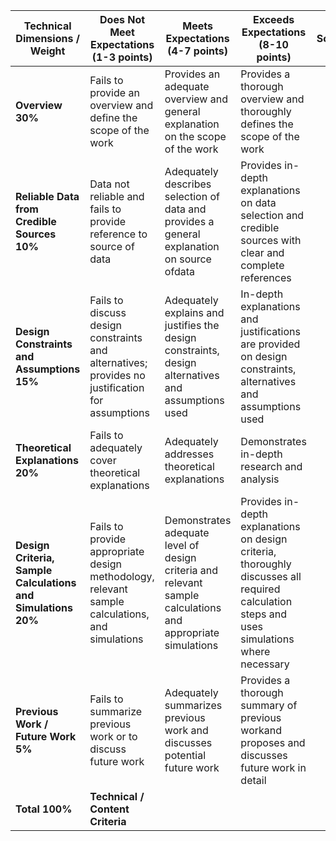| Technical Dimensions / Weight                            | Does Not Meet Expectations (1-3 points)                                                         | Meets Expectations (4-7 points)                                                                             | Exceeds Expectations (8-10 points)                                                                                                          | Score |
|----------------------------------------------------------|-------------------------------------------------------------------------------------------------|-------------------------------------------------------------------------------------------------------------|---------------------------------------------------------------------------------------------------------------------------------------------|-------|
| **Overview 30%**                                             | Fails to provide an overview and define the scope of the work                                   | Provides an adequate overview and general explanation on the scope of the work                              | Provides a thorough overview and thoroughly defines the scope of the work                                                                   |       |
| **Reliable Data from Credible Sources 10%**                  | Data not reliable and fails to provide reference to source of data                              | Adequately describes selection of data and provides a general explanation on source ofdata                  | Provides in-depth explanations on data selection and credible sources with clear and complete references                                    |       |
| **Design Constraints and Assumptions 15%**                   | Fails to discuss design constraints and alternatives; provides no justification for assumptions | Adequately explains and justifies the design constraints, design alternatives and assumptions used          | In-depth explanations and justifications are provided on design constraints, alternatives and assumptions used                              |       |
| **Theoretical Explanations 20%**                             | Fails to adequately cover theoretical explanations                                              | Adequately addresses theoretical explanations                                                               | Demonstrates in-depth research and analysis                                                                                                 |       |
| **Design Criteria, Sample Calculations and Simulations 20%** | Fails to provide appropriate design methodology, relevant sample calculations, and simulations  | Demonstrates adequate level of design criteria and relevant sample calculations and appropriate simulations | Provides in-depth explanations on design criteria, thoroughly discusses all required calculation steps and uses simulations where necessary |       |
| **Previous Work / Future Work 5%**                           | Fails to summarize previous work or to discuss future work                                      | Adequately summarizes previous work and discusses potential future work                                     | Provides a thorough summary of previous workand proposes and discusses future work in detail                                                  |       |
| **Total 100%**                                               | **Technical / Content Criteria**                                                                                                                                                                                                                                                                                                                            |       |
